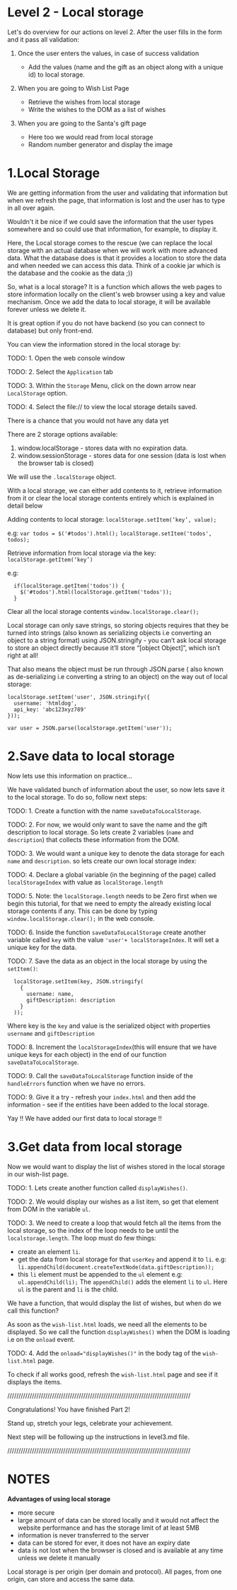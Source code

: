 Level 2 - Local storage
=======================

  Let's do overview for our actions on level 2.
  After the user fills in the form and it pass all validation:

  1. Once the user enters the values, in case of success validation
     - Add the values (name and the gift as an object along with a unique id) 
     to local storage.
  2. When you are going to Wish List Page
     - Retrieve the wishes from local storage
     - Write the wishes to the DOM as a list of wishes

  3. When you are going to the Santa's gift page
     - Here too we would read from local storage
     - Random number generator and display the image



1.Local Storage
=================


  We are getting information from the user and validating that 
  information but when we refresh the page, that information is 
  lost and the user has to type in all over again. 
  
  Wouldn't it be nice if we could save the information that the 
  user types somewhere and so could use that information, for example,
  to display it.

  Here, the Local storage comes to the rescue (we can replace the 
  local storage with an actual database when we will work with more 
  advanced data. What the database does is that it provides a location 
  to store the data and when needed we can access this data. Think of 
  a cookie jar which is the database and the cookie as the data ;))

  So, what is a local storage?
  It is a function which allows the web pages to store information 
  locally on the client's web browser using a key and value mechanism.
  Once we add the data to local storage, it will be available forever 
  unless we delete it.
  
  It is great option if you do not have backend (so you can connect to 
  database) but only front-end.

  You can view the information stored in the local storage by:
  
  TODO: 1. Open the web console window
  
  TODO: 2. Select the `Application` tab
  
  TODO: 3. Within the `Storage` Menu, click on the down arrow near 
  `LocalStorage` option.
  
  TODO: 4. Select the file:// to view the local storage details saved.

  There is a chance that you would not have any data yet

  There are 2 storage options available:
  1. window.localStorage - stores data with no expiration data.
  2. window.sessionStorage - stores data for one session (data is lost when 
  the browser tab is closed)

  We will use the `.localStorage` object.

  With a local storage, we can either add contents to it, retrieve 
  information from it or clear the local storage contents entirely which 
  is explained in detail below

  Adding contents to local storage:
    `localStorage.setItem(‘key’, value);`

  e.g: `var todos = $('#todos').html();`
    `localStorage.setItem('todos', todos);`

  Retrieve information from local storage via the key:
    `localStorage.getItem(‘key’)`

  e.g: 
  ```
    if(localStorage.getItem('todos')) {
      $('#todos').html(localStorage.getItem('todos'));
    }
  ```

  Clear all the local storage contents
    `window.localStorage.clear();`


  Local storage can only save strings, so storing objects requires that 
  they be turned into strings (also known as serializing objects i.e 
  converting an object to a string format) using JSON.stringify - you 
  can’t ask local storage to store an object directly because it’ll store 
  “[object Object]”, which isn’t right at all!
  
  That also means the object must be run through JSON.parse ( also known 
  as de-serializing i.e converting a string to an object) on the way out of 
  local storage:
   
  ```
  localStorage.setItem('user', JSON.stringify({
    username: 'htmldog',
    api_key: 'abc123xyz789'
  }));

  var user = JSON.parse(localStorage.getItem('user'));
  ```


2.Save data to local storage
=============================


  Now lets use this information on practice...

  We have validated bunch of information about the user, so now lets save 
  it to the local storage. To do so, follow next steps:
  
  TODO: 1. Create a function with the name `saveDataToLocalStorage`.
  
  TODO: 2. For now, we would only want to save the name and the gift 
  description to local storage. So lets create 2 variables (`name` and 
  `description`) that collects these information from the DOM.
  
  TODO: 3. We would want a unique key to denote the data storage for each 
  `name` and `description`. so lets create our own local storage index:
  
  TODO: 4. Declare a  global variable (in the beginning of the page) 
  called `localStorageIndex` with value as `localStorage.length`
  
  TODO: 5. Note: the `localStorage.length` needs to be Zero first when we 
  begin this tutorial, for that we need to empty the already existing local 
  storage contents if any. This can be done by typing 
  `window.localStorage.clear();` in the web console.
  
  TODO: 6. Inside the function `saveDataToLocalStorage` create another 
  variable called `key` with  the value `'user'+ localStorageIndex`. It
  will set a unique key for the data.
  
  TODO: 7. Save the data as an object in the local storage by using the 
  `setItem()`:
  
  ```
    localStorage.setItem(key, JSON.stringify(
      {
        username: name,
        giftDescription: description
      }
    ));
  ```
  
  Where key is the `key` and value is the serialized object with properties 
  `username` and `giftDescription`

  TODO: 8. Increment the `localStorageIndex`(this will ensure that we have 
  unique keys for each object) in the end of our function 
  `saveDataToLocalStorage`.
  
  TODO: 9. Call the `saveDataToLocalStorage` function inside of the 
  `handleErrors` function when we have no errors.

  TODO: 9. Give it a try - refresh your `index.html` and then add the 
  information - see if the entities have been added to the local storage.
  
  Yay !! We have added our first data to local storage !!


3.Get data from local storage
==============================

  Now we would want to display the list of wishes stored in the local 
  storage in our wish-list page. 
   
  TODO: 1. Lets create another function called `displayWishes()`.

  TODO: 2. We would display our wishes as a list item, so get that element 
  from DOM in the variable `ul`.

  TODO: 3. We need to create a loop that would fetch all the items from 
  the local storage, so the index of the loop needs to be until the 
  `localstorage.length`.
  The loop must do few things:
   - create an element `li`.
   - get the data from local storage for that `userKey` and append it to `li`.
     e.g: `li.appendChild(document.createTextNode(data.giftDescription));`
   - this `li` element must be appended to the `ul` element
     e.g: `ul.appendChild(li);`
  The `appendChild()` adds the element `li` to `ul`. Here `ul` is the parent 
  and `li` is the child.

  We have a function, that would display the list of wishes, but when do we 
  call this function?
  
  As soon as the `wish-list.html` loads, we need all the elements to be 
  displayed. So we call the function `displayWishes()` when the DOM is loading 
  i.e on the `onload` event.
  
  TODO: 4. Add the `onload="displayWishes()"` in the body tag of the 
  `wish-list.html` page.

  To check if all works good, refresh the `wish-list.html` page and see if 
  it displays the items.



//////////////////////////////////////////////////////////////////////////////////

  Congratulations! You have finished Part 2!
  
  Stand up, stretch your legs, celebrate your achievement.
  
  Next step will be following up the instructions in level3.md file.

//////////////////////////////////////////////////////////////////////////////////


NOTES
======


  **Advantages of using local storage** 
  
   - more secure
   - large amount of data can be stored locally and it would not affect the 
     website performance and has the storage limit of at least 5MB
   - information is never transferred to the server
   - data can be stored for ever, it does not have an expiry date
   - data is not lost when the browser is closed and is available at any time 
     unless we delete it manually

  Local storage is per origin (per domain and protocol). All pages, from one 
  origin, can store and access the same data.
